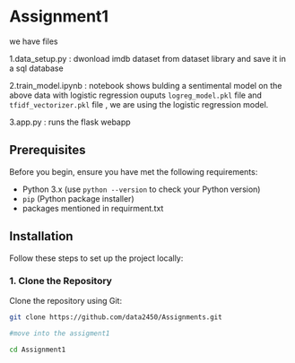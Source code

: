 # Assignment1

we have files

1.data_setup.py : dwonload imdb dataset from dataset library and save it in a sql database

2.train_model.ipynb : notebook shows bulding a sentimental model on the above data with logistic regression
ouputs `logreg_model.pkl` file and `tfidf_vectorizer.pkl` file , we are using the logistic regression model.

3.app.py : runs the flask webapp


## Prerequisites

Before you begin, ensure you have met the following requirements:

- Python 3.x (use `python --version` to check your Python version)
- `pip` (Python package installer)
- packages mentioned in requirment.txt

## Installation

Follow these steps to set up the project locally:

### 1. Clone the Repository

Clone the repository using Git:

```bash
git clone https://github.com/data2450/Assignments.git

#move into the assigment1

cd Assignment1

